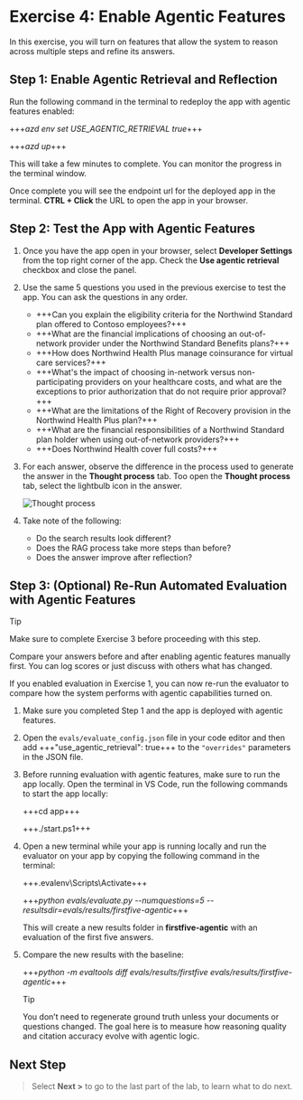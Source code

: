 # Exercise 4: Enable Agentic Features

In this exercise, you will turn on features that allow the system to reason across multiple steps and refine its answers.

## Step 1: Enable Agentic Retrieval and Reflection

Run the following command in the terminal to redeploy the app with agentic features enabled:

+++*azd env set USE_AGENTIC_RETRIEVAL true*+++

+++*azd up*+++

This will take a few minutes to complete. You can monitor the progress in the terminal window.

Once complete you will see the endpoint url for the deployed app in the terminal. **CTRL + Click** the URL to open the app in your browser.

## Step 2: Test the App with Agentic Features

1. Once you have the app open in your browser, select **Developer Settings** from the top right corner of the app. Check the **Use agentic retrieval** checkbox and close the panel.

1. Use the same 5 questions you used in the previous exercise to test the app. You can ask the questions in any order.

    - +++Can you explain the eligibility criteria for the Northwind Standard plan offered to Contoso employees?+++
    - +++What are the financial implications of choosing an out-of-network provider under the Northwind Standard Benefits plans?+++
    - +++How does Northwind Health Plus manage coinsurance for virtual care services?+++
    - +++What's the impact of choosing in-network versus non-participating providers on your healthcare costs, and what are the exceptions to prior authorization that do not require prior approval?+++
    - +++What are the limitations of the Right of Recovery provision in the Northwind Health Plus plan?+++
    - +++What are the financial responsibilities of a Northwind Standard plan holder when using out-of-network providers?+++
    - +++Does Northwind Health cover full costs?+++

1. For each answer, observe the difference in the process used to generate the answer in the **Thought process** tab. Too open the **Thought process** tab, select the lightbulb icon in the answer.

    ![Thought process](https://raw.githubusercontent.com/microsoft/msbuild-lab335-agentic-rag/refs/heads/main/images/thought-process.png)

1. Take note of the following:

    - Do the search results look different?
    - Does the RAG process take more steps than before?
    - Does the answer improve after reflection?

## Step 3: (Optional) Re-Run Automated Evaluation with Agentic Features

> [!TIP]
> Make sure to complete Exercise 3 before proceeding with this step.

Compare your answers before and after enabling agentic features manually first. You can log scores or just discuss with others what has changed.

If you enabled evaluation in Exercise 1, you can now re-run the evaluator to compare how the system performs with agentic capabilities turned on.

1. Make sure you completed Step 1 and the app is deployed with agentic features.

1. Open the `evals/evaluate_config.json` file in your code editor and then add +++"use_agentic_retrieval": true+++ to the `"overrides"` parameters in the JSON file.

1. Before running evaluation with agentic features, make sure to run the app locally. Open the terminal in VS Code, run the following commands to start the app locally:

    +++cd app+++

    +++./start.ps1+++

1. Open a new terminal while your app is running locally and run the evaluator on your app by copying the following command in the terminal:

    +++.evalenv\Scripts\Activate+++

    +++*python evals/evaluate.py --numquestions=5 --resultsdir=evals/results/firstfive-agentic*+++

    This will create a new results folder in **firstfive-agentic** with an evaluation of the first five answers.

1. Compare the new results with the baseline:

    +++*python -m evaltools diff evals/results/firstfive evals/results/firstfive-agentic*+++

    >[!TIP]
    > You don’t need to regenerate ground truth unless your documents or questions changed. The goal here is to measure how reasoning quality and citation accuracy evolve with agentic logic.

## Next Step

> Select **Next >** to go to the last part of the lab, to learn what to do next.
